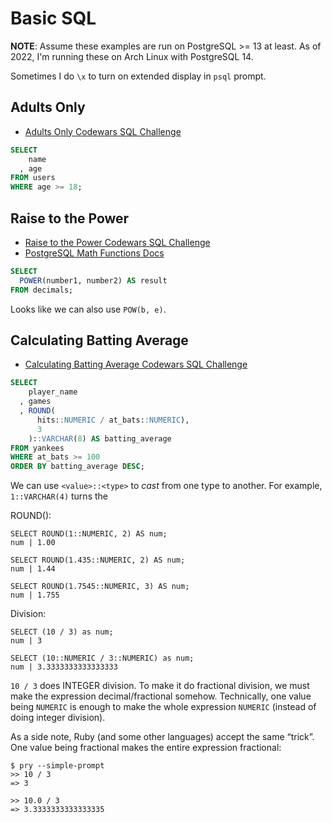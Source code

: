 # Basic SQL

**NOTE**: Assume these examples are run on PostgreSQL >= 13 at least. As of 2022, I'm running these on Arch Linux with PostgreSQL 14.

Sometimes I do `\x` to turn on extended display in `psql` prompt.

## Adults Only

- [Adults Only Codewars SQL Challenge](https://www.codewars.com/kata/590a95eede09f87472000213/train/sql)

```sql
SELECT
    name
  , age
FROM users
WHERE age >= 18;
```

## Raise to the Power

- [Raise to the Power Codewars SQL Challenge](https://www.codewars.com/kata/594a8f653b5b4e8f3d000035/train/sql)
- [PostgreSQL Math Functions Docs](https://www.postgresql.org/docs/14/functions-math.html)

```sql
SELECT
  POWER(number1, number2) AS result
FROM decimals;
```

Looks like we can also use `POW(b, e)`.

## Calculating Batting Average

- [Calculating Batting Average Codewars SQL Challenge](https://www.codewars.com/kata/5994dafcbddc2f116d000024/train/sql)

```sql
SELECT
    player_name
  , games
  , ROUND(
      hits::NUMERIC / at_bats::NUMERIC),
      3
    )::VARCHAR(8) AS batting_average
FROM yankees
WHERE at_bats >= 100
ORDER BY batting_average DESC;
```

We can use `<value>::<type>` to *cast* from one type to another.
For example, `1::VARCHAR(4)` turns the 

ROUND():

```text
SELECT ROUND(1::NUMERIC, 2) AS num;
num | 1.00

SELECT ROUND(1.435::NUMERIC, 2) AS num;
num | 1.44

SELECT ROUND(1.7545::NUMERIC, 3) AS num;
num | 1.755
```

Division:

```text
SELECT (10 / 3) as num;
num | 3

SELECT (10::NUMERIC / 3::NUMERIC) as num;
num | 3.3333333333333333

```

`10 / 3` does INTEGER division.
To make it do fractional division, we must make the expression decimal/fractional somehow.
Technically, one value being `NUMERIC` is enough to make the whole expression `NUMERIC` (instead of doing integer division).

As a side note, Ruby (and some other languages) accept the same “trick”.
One value being fractional makes the entire expression fractional:

```irb
$ pry --simple-prompt
>> 10 / 3
=> 3

>> 10.0 / 3
=> 3.3333333333333335
```
